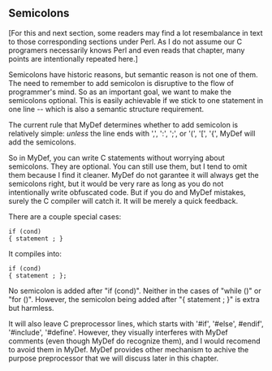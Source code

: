 Semicolons
----------

[For this and next section, some readers may find a lot resembalance in text to those corresponding sections under Perl. As I do not assume our C programers necessarily knows Perl and even reads that chapter, many points are intentionally repeated here.]

Semicolons have historic reasons, but semantic reason is not one of them. The need to remember to add semicolon is disruptive to the flow of programmer's mind. So as an important goal, we want to make the semicolons optional. This is easily achievable if we stick to one statement in one line -- which is also a semantic structure requirement. 

The current rule that MyDef determines whether to add semicolon is relatively simple: *unless* the line ends with ',', ':', ';', or '(', '[', '{', MyDef will add the semicolons. 

So in MyDef, you can write C statements without worrying about semicolons. They are optional. You can still use them, but I tend to omit them because I find it cleaner. MyDef do not garantee it will always get the semicolons right, but it would be very rare as long as you do not intentionally write obfuscated code. But if you do and MyDef mistakes, surely the C compiler will catch it. It will be merely a quick feedback.

There are a couple special cases:
```
if (cond) 
{ statement ; }
```
It compiles into:
```
if (cond)      
{ statement ; }; 
```
No semicolon is added after "if (cond)". Neither in the cases of "while ()" or "for ()". However, the semicolon being added after "{ statement ; }" is extra but harmless. 

It will also leave C preprocessor lines, which starts with '#if', '#else', #endif', '#include', '#define'. However, they visually interferes with MyDef comments (even though MyDef do recognize them), and I would recomend to avoid them in MyDef. MyDef provides other mechanism to achive the purpose preprocessor that we will discuss later in this chapter.


